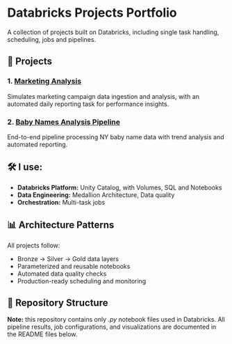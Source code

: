 # Databricks Projects Portfolio

A collection of projects built on Databricks, including single task handling, scheduling, jobs and pipelines.

## 🚀 Projects

### 1. [Marketing Analysis](https://github.com/JayCBoi/Databricks/tree/main/Marketing%20Analysis)
Simulates marketing campaign data ingestion and analysis, with an automated daily reporting task for performance insights.

### 2. [Baby Names Analysis Pipeline](https://github.com/JayCBoi/Databricks/tree/main/Name%20Trends%20Pipeline)
End-to-end pipeline processing NY baby name data with trend analysis and automated reporting.

## 🛠️ I use:

- **Databricks Platform:** Unity Catalog, with Volumes, SQL and Notebooks
- **Data Engineering:** Medallion Architecture, Data quality
- **Orchestration:** Multi-task jobs

## 📊 Architecture Patterns

All projects follow:
- Bronze → Silver → Gold data layers
- Parameterized and reusable notebooks
- Automated data quality checks
- Production-ready scheduling and monitoring

## 📁 Repository Structure

**Note:** this repository contains only *.py* notebook files used in Databricks. All pipeline results, job configurations, and visualizations are documented in the README files below.
